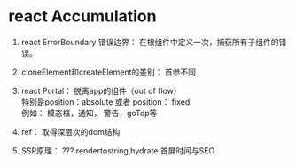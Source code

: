 # react Accumulation

1. react ErrorBoundary 错误边界： 在根组件中定义一次，捕获所有子组件的错误。

2. cloneElement和createElement的差别： 首参不同

3. react Portal： 脱离app的组件（out of flow）<br/>
  特别是position：absolute  或者 position： fixed <br/>
  例如： 模态框，通知， 警告，goTop等 <br/>

4. ref： 取得深层次的dom结构

5. SSR原理： ???
  rendertostring,hydrate
  首屏时间与SEO
